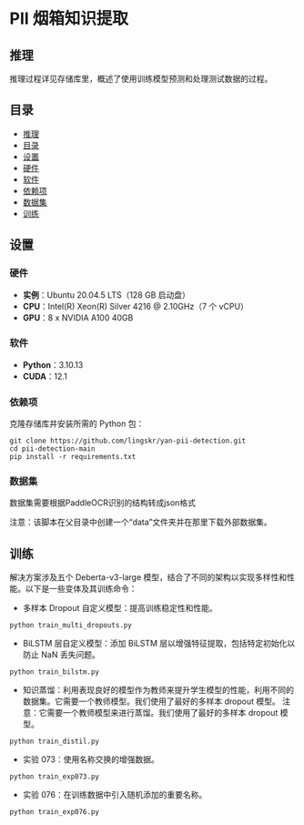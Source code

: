 # PII 烟箱知识提取


## 推理

推理过程详见存储库里，概述了使用训练模型预测和处理测试数据的过程。

## 目录

- [推理](#inferencing)
- [目录](#table-of-contents)
- [设置](#setup)
- [硬件](#hardware)
- [软件](#software)
- [依赖项](#dependencies)
- [数据集](#datasets)
- [训练](#training)

## 设置

### 硬件

- **实例**：Ubuntu 20.04.5 LTS（128 GB 启动盘）
- **CPU**：Intel(R) Xeon(R) Silver 4216 @ 2.10GHz（7 个 vCPU）
- **GPU**：8 x NVIDIA A100 40GB

### 软件

- **Python**：3.10.13
- **CUDA**：12.1

### 依赖项

克隆存储库并安装所需的 Python 包：

```shell
git clone https://github.com/lingskr/yan-pii-detection.git
cd pii-detection-main
pip install -r requirements.txt
```

### 数据集

数据集需要根据PaddleOCR识别的结构转成json格式

注意：该脚本在父目录中创建一个“data”文件夹并在那里下载外部数据集。

## 训练

解决方案涉及五个 Deberta-v3-large 模型，结合了不同的架构以实现多样性和性能。以下是一些变体及其训练命令：

- 多样本 Dropout 自定义模型：提高训练稳定性和性能。

```shell
python train_multi_dropouts.py
```

- BiLSTM 层自定义模型：添加 BiLSTM 层以增强特征提取，包括特定初始化以防止 NaN 丢失问题。

```shell
python train_bilstm.py
```

- 知识蒸馏：利用表现良好的模型作为教师来提升学生模型的性能，利用不同的数据集。它需要一个教师模型。我们使用了最好的多样本 dropout 模型。
注意：它需要一个教师模型来进行蒸馏。我们使用了最好的多样本 dropout 模型。

```shell
python train_distil.py
```

- 实验 073：使用名称交换的增强数据。

```shell
python train_exp073.py
```

- 实验 076：在训练数据中引入随机添加的重要名称。

```shell
python train_exp076.py
```